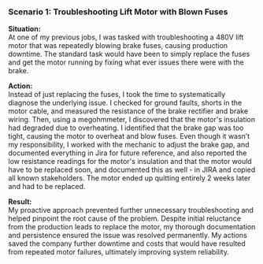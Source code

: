 ### **Scenario 1: Troubleshooting Lift Motor with Blown Fuses**

**Situation:**  
At one of my previous jobs, I was tasked with troubleshooting a 480V lift motor that was repeatedly blowing brake fuses, causing production downtime. The standard task would have been to simply replace the fuses and get the motor running by fixing what ever issues there were with the brake.

**Action:**  
Instead of just replacing the fuses, I took the time to systematically diagnose the underlying issue. I checked for ground faults, shorts in the motor cable, and measured the resistance of the brake rectifier and brake wiring. Then, using a megohmmeter, I discovered that the motor's insulation had degraded due to overheating. I identified that the brake gap was too tight, causing the motor to overheat and blow fuses. Even though it wasn’t my responsibility, I worked with the mechanic to adjust the brake gap, and documented everything in Jira for future reference, and also reported the low resistance readings for the motor's insulation and that the motor would have to be replaced soon, and documented this as well - in JIRA and copied all known stakeholders. The motor ended up quitting entirely 2 weeks later and had to be replaced.

**Result:**  
My proactive approach prevented further unnecessary troubleshooting and helped pinpoint the root cause of the problem. Despite initial reluctance from the production leads to replace the motor, my thorough documentation and persistence ensured the issue was resolved permanently. My actions saved the company further downtime and costs that would have resulted from repeated motor failures, ultimately improving system reliability.